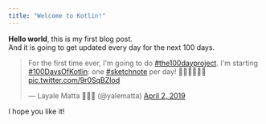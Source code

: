```yaml
---
title: "Welcome to Kotlin!"
---
```


**Hello world**, this is my first blog post. <br/>
And it is going to get updated every day for the next 100 days.

<blockquote class="twitter-tweet" data-lang="en"><p lang="en" dir="ltr">For the first time ever, I&#39;m going to do <a href="https://twitter.com/hashtag/the100dayproject?src=hash&amp;ref_src=twsrc%5Etfw">#the100dayproject</a>. I&#39;m starting <a href="https://twitter.com/hashtag/100DaysOfKotlin?src=hash&amp;ref_src=twsrc%5Etfw">#100DaysOfKotlin</a>: one <a href="https://twitter.com/hashtag/sketchnote?src=hash&amp;ref_src=twsrc%5Etfw">#sketchnote</a> per day! 👩🏻‍💻💁🏻‍♀️ <a href="https://t.co/9r0SqBZIod">pic.twitter.com/9r0SqBZIod</a></p>&mdash; Layale Matta 👩🏻‍💻 (@yalematta) <a href="https://twitter.com/yalematta/status/1113178140195553280?ref_src=twsrc%5Etfw">April 2, 2019</a></blockquote> <script async src="https://platform.twitter.com/widgets.js" charset="utf-8"></script> 

I hope you like it!
